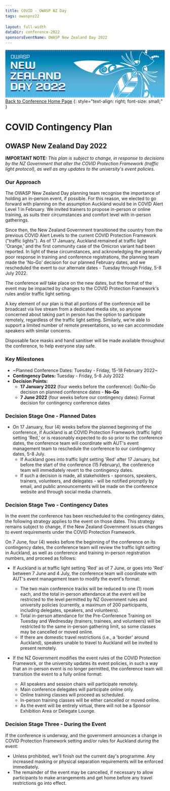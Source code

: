 ```yaml
---
title: COVID - OWASP NZ Day
tags: owaspnz22

layout: full-width
dataDir: conference-2022
sponsorsEventName: OWASP New Zealand Day 2022
---
```


[![Web Banner](/assets/images/2022_Banner_Graphic.jpg)](/conference/)   
[Back to Conference Home Page](index.md)
{: style="text-align: right; font-size: small;" }

# COVID Contingency Plan

## OWASP New Zealand Day 2022

**IMPORTANT NOTE:** *This plan is subject to change, in response to decisions by the NZ Government that alter the COVID Protection Framework (traffic light protocol), as well as any updates to the university's event policies.*

### Our Approach

The OWASP New Zealand Day planning team recognise the importance of holding an in-person event, if possible. For this reason, we elected to go forward with planning on the assumption Auckland would be in COVID Alert Level 1 in February. We invited trainers to propose in-person or online training, as suits their circumstances and comfort level with in-person gatherings.

Since then, the New Zealand Government transitioned the country from the previous COVID Alert Levels to the current COVID Protection Framework ("traffic lights"). As of 17 January, Auckland remained at traffic light 'Orange,' and the first community case of the Omicron variant had been reported. In light of these circumstances, and acknowledging the generally poor response in training and conference registrations, the planning team made the 'No-Go' decision for our planned February dates, and we  rescheduled the event to our alternate dates - Tuesday through Friday, 5-8 July 2022.

The conference *will* take place on the new dates, but the format of the event may be impacted by changes to the COVID Protection Framework's rules and/or traffic light setting.

A key element of our plan is that all portions of the conference will be broadcast via live stream from a dedicated media site, so anyone concerned about taking part in person has the option to participate remotely, regardless of the traffic light setting. Similarly, we're able to support a limited number of remote presentations, so we can accommodate speakers with similar concerns.

Disposable face masks and hand sanitiser will be made available throughout the conference, to help everyone stay safe.

### Key Milestones

* ~Planned Conference Dates: Tuesday - Friday, 15-18 February 2022~
* **Contingency Dates:** Tuesday - Friday, 5-8 July 2022
* **Decision Points:**
  * **17 January 2022** (four weeks before the conference): Go/No-Go decision on planned conference dates - **No-Go**
  * **7 June 2022** (four weeks before our contingency dates): Format decision for contingency conference dates
  
### Decision Stage One - Planned Dates

* On 17 January, four (4) weeks before the planned beginning of the conference, if Auckland is at COVID Protection Framework (traffic light) setting 'Red,' or is reasonably expected to do so prior to the conference dates, the conference team will coordinate with AUT's event management team to reschedule the conference to our contingency dates, 5-8 July.
  * If Auckland goes into traffic light setting 'Red' after 17 January, but before the start of the conference (15 February), the conference team will immediately revert to the contingency dates.
  * If such a decision is made, all stakeholders - sponsors, speakers, trainers, volunteers, and delegates - will be notified promptly by email, and public announcements will be made on the conference website and through social media channels.

### Decision Stage Two - Contingency Dates

In the event the conference has been rescheduled to the contingency dates, the following strategy applies to the event on those dates. This strategy remains subject to change, if the New Zealand Government issues changes to event requirements under the COVID Protection Framework.

On 7 June, four (4) weeks before the beginning of the conference on its contingency dates, the conference team will review the traffic light setting in Auckland, as well as conference and training in-person registration numbers, and proceed as follows:
* If Auckland is at traffic light setting 'Red' as of 7 June, or goes into 'Red' between 7 June and 4 July, the conference team will coordinate with AUT's event management team to modify the event's format:
  * The two main conference tracks will be reduced to one (1) room each, and the total in-person attendance at the event will be restricted to the level permitted by NZ Government rules and university policies (currently, a maximum of 200 participants, including delegates, speakers, and volunteers).
  * Total in-person attendance for the Pre-Conference Training on Tuesday and Wednesday (trainers, trainees, and volunteers) will be restricted to the same in-person gathering limit, so some classes may be cancelled or moved online. 
  * If there are domestic travel restrictions (i.e., a 'border' around Auckland), speakers unable to travel to Auckland will be invited to present remotely.
  
* If the NZ Government modifies the event rules of the COVID Protection Framework, or the university updates its event policies, in such a way that an in-person event is no longer permitted, the conference team will transition the event to a fully online format:
  * All speakers and session chairs will participate remotely.
  * Main conference delegates will participate online only.
  * Online training classes will proceed as scheduled.
  * In-person training classes will be either cancelled or moved online.
  * As the event will be entirely virtual, there will not be a Sponsor Exhibition Area or Delegate Lounge.
  
### Decision Stage Three - During the Event

If the conference is underway, and the government announces a change in COVID Protection Framework setting and/or rules for Auckland *during* the event:

* Unless prohibited, we'll finish out the current day's programme. Any increased masking or physical separation requirements will be enforced immediately.
* The remainder of the event may be cancelled, if necessary to allow participants to make arrangements and get home before any travel restrictions go into effect.
